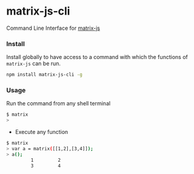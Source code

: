 matrix-js-cli
=============
Command Line Interface for [matrix-js](https://github.com/raghavgujjar/matrix)

### Install
Install globally to have access to a command with which the functions of `matrix-js` can be run.
```bash
npm install matrix-js-cli -g
```

### Usage
Run the command from any shell terminal
```bash
$ matrix
>
```
* Execute any function
```bash
$ matrix
> var a = matrix([[1,2],[3,4]]);
> a();
         1         2
         3         4
```